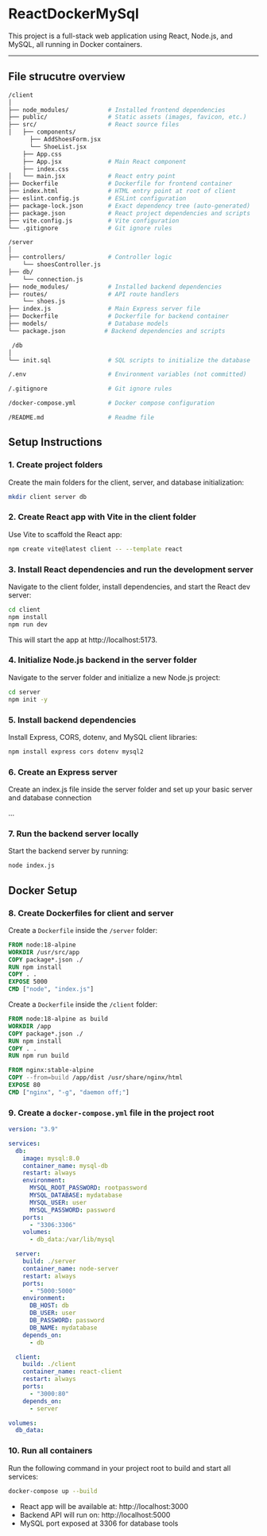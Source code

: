 # ReactDockerMySql

This project is a full-stack web application using React, Node.js, and MySQL, all running in Docker containers.  

---

## File strucutre overview

```bash
/client
│
├── node_modules/           # Installed frontend dependencies
├── public/                 # Static assets (images, favicon, etc.)
├── src/                    # React source files
│   ├── components/   
      ├── AddShoesForm.jsx
      └── ShoeList.jsx
    ├── App.css  
    ├── App.jsx             # Main React component
    ├── index.css
│   └── main.jsx            # React entry point
├── Dockerfile              # Dockerfile for frontend container
├── index.html              # HTML entry point at root of client
├── eslint.config.js        # ESLint configuration
├── package-lock.json       # Exact dependency tree (auto-generated)
├── package.json            # React project dependencies and scripts
├── vite.config.js          # Vite configuration
└── .gitignore              # Git ignore rules

/server
│
├── controllers/            # Controller logic 
    └── shoesController.js
├── db/
    └── connection.js
├── node_modules/           # Installed backend dependencies
├── routes/                 # API route handlers
    └── shoes.js
├── index.js                # Main Express server file
├── Dockerfile              # Dockerfile for backend container                     
├── models/                 # Database models 
└── package.json           # Backend dependencies and scripts                 

 /db
│
└── init.sql                # SQL scripts to initialize the database 

/.env                       # Environment variables (not committed)

/.gitignore                 # Git ignore rules

/docker-compose.yml         # Docker compose configuration

/README.md                  # Readme file 
```

## Setup Instructions

### 1. Create project folders

Create the main folders for the client, server, and database initialization:

```bash
mkdir client server db
```

### 2. Create React app with Vite in the client folder

Use Vite to scaffold the React app:

```bash
npm create vite@latest client -- --template react
```

### 3. Install React dependencies and run the development server

Navigate to the client folder, install dependencies, and start the React dev server:

```bash
cd client
npm install
npm run dev
```

This will start the app at http://localhost:5173.

### 4. Initialize Node.js backend in the server folder

Navigate to the server folder and initialize a new Node.js project:

```bash
cd server
npm init -y
```

### 5. Install backend dependencies

Install Express, CORS, dotenv, and MySQL client libraries:

```bash
npm install express cors dotenv mysql2
```

### 6. Create an Express server
Create an index.js file inside the server folder and set up your basic server and database connection

...

### 7. Run the backend server locally

Start the backend server by running:

```bash
node index.js
```

## Docker Setup

### 8. Create Dockerfiles for client and server

Create a `Dockerfile` inside the `/server` folder:

```dockerfile
FROM node:18-alpine
WORKDIR /usr/src/app
COPY package*.json ./
RUN npm install
COPY . .
EXPOSE 5000
CMD ["node", "index.js"]
```
Create a `Dockerfile` inside the `/client` folder:

```dockerfile
FROM node:18-alpine as build
WORKDIR /app
COPY package*.json ./
RUN npm install
COPY . .
RUN npm run build

FROM nginx:stable-alpine
COPY --from=build /app/dist /usr/share/nginx/html
EXPOSE 80
CMD ["nginx", "-g", "daemon off;"]
```

### 9. Create a `docker-compose.yml` file in the project root
```yaml
version: "3.9"

services:
  db:
    image: mysql:8.0
    container_name: mysql-db
    restart: always
    environment:
      MYSQL_ROOT_PASSWORD: rootpassword
      MYSQL_DATABASE: mydatabase
      MYSQL_USER: user
      MYSQL_PASSWORD: password
    ports:
      - "3306:3306"
    volumes:
      - db_data:/var/lib/mysql

  server:
    build: ./server
    container_name: node-server
    restart: always
    ports:
      - "5000:5000"
    environment:
      DB_HOST: db
      DB_USER: user
      DB_PASSWORD: password
      DB_NAME: mydatabase
    depends_on:
      - db

  client:
    build: ./client
    container_name: react-client
    restart: always
    ports:
      - "3000:80"
    depends_on:
      - server

volumes:
  db_data:
```
### 10. Run all containers
Run the following command in your project root to build and start all services:
```bash
docker-compose up --build
```

- React app will be available at: http://localhost:3000
- Backend API will run on: http://localhost:5000
- MySQL port exposed at 3306 for database tools